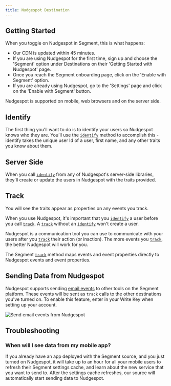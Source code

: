 ```yaml
---
title: Nudgespot Destination
---
```


## Getting Started

When you toggle on Nudgespot in Segment, this is what happens:

+ Our CDN is updated within 45 minutes.
+ If you are using Nudgespot for the first time, sign up and choose the 'Segment' option under Destinations on their 'Getting Started with Nudgespot' page.
+ Once you reach the Segment onboarding page, click on the 'Enable with Segment' option.
+ If you are already using Nudgespot, go to the 'Settings' page and click on the 'Enable with Segment' button.

Nudgespot is supported on mobile, web browsers and on the server side.

## Identify

The first thing you'll want to do is to identify your users so Nudgespot knows who they are. You'll use the [`identify`](/docs/spec/identify/) method to accomplish this - identify takes the unique user Id of a user, first name, and any other traits you know about them.

## Server Side

When you call [`identify`](/docs/spec/identify/) from any of Nudgespot's server-side libraries, they'll create or update the users in Nudgespot with the traits provided.

## Track

You will see the traits appear as properties on any events you track.

When you use Nudgespot, it's important that you [`identify`](/docs/spec/identify/) a user before you call [`track`](/docs/spec/track/). A [`track`](/docs/spec/track/) without an [`identify`](/docs/spec/identify/) won't create a user.

Nudgespot is a communication tool you can use to communicate with your users after you [`track`](/docs/spec/track/) their action (or inaction). The more events you [`track`](/docs/spec/track/), the better Nudgespot will work for you.

The Segment [`track`](/docs/spec/track/) method maps events and event properties directly to Nudgespot events and event properties.


## Sending Data from Nudgespot

Nudgespot supports sending [email events](/docs/spec/email/) to other tools on the Segment platform. These events will be sent as `track` calls to the other destinations you've turned on. To enable this feature, enter in your Write Key when setting up your account.

![Send email events from Nudgespot](https://cldup.com/h911sko8RG.png)

## Troubleshooting

### When will I see data from my mobile app?

If you already have an app deployed with the Segment source, and you just turned on Nudgespot, it will take up to an hour for all your mobile users to refresh their Segment settings cache, and learn about the new service that you want to send to. After the settings cache refreshes, our source will automatically start sending data to Nudgespot.
